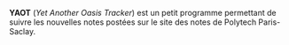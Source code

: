 **YAOT** (*Yet Another Oasis Tracker*) est un petit programme permettant de suivre les nouvelles notes postées sur le site
des notes de Polytech Paris-Saclay.
